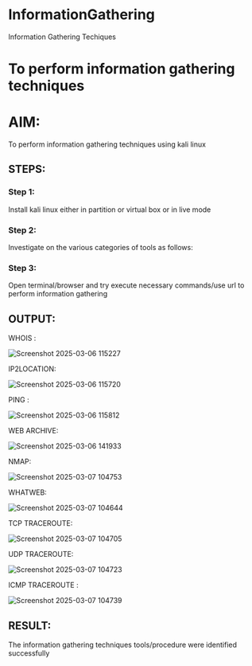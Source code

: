 # InformationGathering
Information Gathering Techiques

# To perform information gathering techniques

# AIM:

To perform information gathering techniques using kali linux 

## STEPS:

### Step 1:

Install kali linux either in partition or virtual box or in live mode

### Step 2:

Investigate on the various categories of tools as follows:

### Step 3:
Open terminal/browser and try execute necessary commands/use url to perform information gathering


## OUTPUT:

WHOIS :


![Screenshot 2025-03-06 115227](https://github.com/user-attachments/assets/046fb1a0-f288-4e12-b4e1-abbd68a4938c)



IP2LOCATION:

![Screenshot 2025-03-06 115720](https://github.com/user-attachments/assets/fb36431b-9dee-41c6-961b-9f9611dc1600)



PING :


![Screenshot 2025-03-06 115812](https://github.com/user-attachments/assets/d9df75af-f095-4baa-9f0f-c617d6ae32f9)




WEB ARCHIVE:


![Screenshot 2025-03-06 141933](https://github.com/user-attachments/assets/a16c08c2-0de1-46ef-ac98-ab3ded86c70b)


NMAP:


![Screenshot 2025-03-07 104753](https://github.com/user-attachments/assets/070c7fab-021d-4bc5-ac11-d5c80d55ed70)



WHATWEB:

![Screenshot 2025-03-07 104644](https://github.com/user-attachments/assets/1d12cf78-6271-432a-ae48-ac47305cab4c)



TCP TRACEROUTE:

![Screenshot 2025-03-07 104705](https://github.com/user-attachments/assets/50751bd9-2281-4aad-b738-8e3b13965c21)


UDP TRACEROUTE:

![Screenshot 2025-03-07 104723](https://github.com/user-attachments/assets/24ae54c9-f50b-4edc-94b6-05d2d3a96bb8)


ICMP TRACEROUTE :


![Screenshot 2025-03-07 104739](https://github.com/user-attachments/assets/eb178886-377e-4320-8af2-6c1604c1574d)




## RESULT:
The information gathering techniques tools/procedure were  identified successfully
